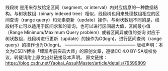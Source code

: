 线段树
是用来存放给定区间（segment, or interval）内对应信息的一种数据结构。与树状数组（binary indexed tree）相似，线段树也用来处理数组相应的区间查询（range query）和元素更新（update）操作。与树状数组不同的是，线段树不止可以适用于区间求和的查询，也可以进行区间最大值，区间最小值（Range Minimum/Maximum Query problem）或者区间异或值的查询
对应于树状数组，线段树进行更新（update）的操作为O(logn)，进行区间查询（range query）的操作也为O(logn)。
————————————————
版权声明：本文为CSDN博主「耀凯考前突击大师」的原创文章，遵循CC 4.0 BY-SA版权协议，转载请附上原文出处链接及本声明。
原文链接：https://blog.csdn.net/Yaokai_AssultMaster/article/details/79599809